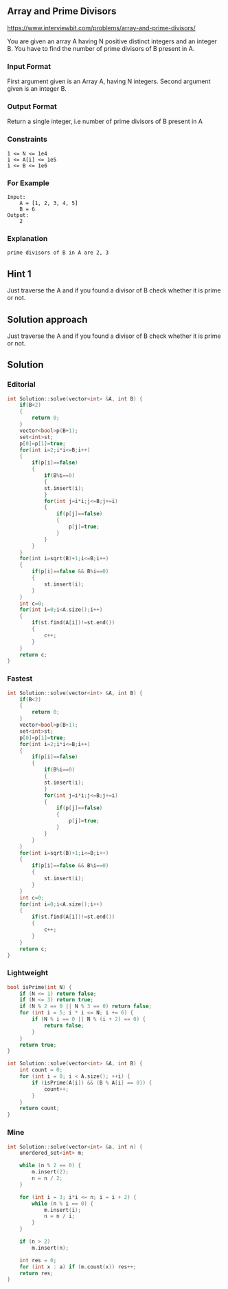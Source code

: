 ## Array and Prime Divisors

https://www.interviewbit.com/problems/array-and-prime-divisors/

You are given an array A having N positive distinct integers and an integer B.
You have to find the number of prime divisors of B present in A.

### Input Format

First argument given is an Array A, having N integers.
Second argument given is an integer B. 

### Output Format

Return a single integer, i.e number of prime divisors of B present in A

### Constraints

```
1 <= N <= 1e4
1 <= A[i] <= 1e5
1 <= B <= 1e6
```

### For Example

```
Input:
    A = [1, 2, 3, 4, 5]
    B = 6
Output:
    2
```

### Explanation
```
prime divisors of B in A are 2, 3
```

## Hint 1
Just traverse the A and if you found a divisor of B check whether it is prime or not.

## Solution approach

Just traverse the A and if you found a divisor of B check whether it is prime or not.

## Solution
### Editorial
```cpp
int Solution::solve(vector<int> &A, int B) {
    if(B<2)
    {
        return 0;
    }
    vector<bool>p(B+1);
    set<int>st;
    p[0]=p[1]=true;
    for(int i=2;i*i<=B;i++)
    {
        if(p[i]==false)
        {
            if(B%i==0)
            {
            st.insert(i);
            }
            for(int j=i*i;j<=B;j+=i)
            {
                if(p[j]==false)
                {
                    p[j]=true;
                }
            }
        }
    }
    for(int i=sqrt(B)+1;i<=B;i++)
    {
        if(p[i]==false && B%i==0)
        {
            st.insert(i);
        }
    }
    int c=0;
    for(int i=0;i<A.size();i++)
    {
        if(st.find(A[i])!=st.end())
        {
            c++;
        }
    }
    return c;
}
```

### Fastest
```cpp
int Solution::solve(vector<int> &A, int B) {
    if(B<2)
    {
        return 0;
    }
    vector<bool>p(B+1);
    set<int>st;
    p[0]=p[1]=true;
    for(int i=2;i*i<=B;i++)
    {
        if(p[i]==false)
        {
            if(B%i==0)
            {
            st.insert(i);
            }
            for(int j=i*i;j<=B;j+=i)
            {
                if(p[j]==false)
                {
                    p[j]=true;
                }
            }
        }
    }
    for(int i=sqrt(B)+1;i<=B;i++)
    {
        if(p[i]==false && B%i==0)
        {
            st.insert(i);
        }
    }
    int c=0;
    for(int i=0;i<A.size();i++)
    {
        if(st.find(A[i])!=st.end())
        {
            c++;
        }
    }
    return c;
}
```
### Lightweight
```cpp
bool isPrime(int N) {
    if (N <= 1) return false;
    if (N <= 3) return true;
    if (N % 2 == 0 || N % 3 == 0) return false;
    for (int i = 5; i * i <= N; i += 6) {
        if (N % i == 0 || N % (i + 2) == 0) {
            return false;
        }
    }
    return true;
}

int Solution::solve(vector<int> &A, int B) {
    int count = 0;
    for (int i = 0; i < A.size(); ++i) {
        if (isPrime(A[i]) && (B % A[i] == 0)) {
            count++;
        }
    }
    return count;
}

```

### Mine
```cpp
int Solution::solve(vector<int> &a, int n) {
    unordered_set<int> m;

    while (n % 2 == 0) {
        m.insert(2);
        n = n / 2;
    }

    for (int i = 3; i*i <= n; i = i + 2) {
        while (n % i == 0) {
            m.insert(i);
            n = n / i;
        }
    }

    if (n > 2)
        m.insert(n);

    int res = 0;
    for (int x : a) if (m.count(x)) res++;
    return res;
}
```
